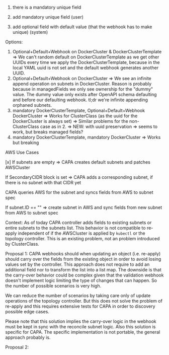 1. there is a mandatory unique field

2. add mandatory unique field (user)

3. add optional field with default value (that the webhook has to make unique) (system)


Options:

1. Optional+Default+Webhook on DockerCluster & DockerClusterTemplate
   => We can't random default on DockerClusterTemplate as we get other UUIDs every time we apply the DockerClusterTemplate,
   because in the local YAML uuid is not set and the default webhook generates another UUID.
2. Optional+Default+Webhook on DockerCluster
   => We see an infinite append operation on subnets in DockerCluster. Reason is probably because in managedFields we only see ownership for the "dummy" value. The dummy value only exists after OpenAPI schema defaulting and before our defaulting webhook. tl;dr we're infinite appending orphaned subnets.
3. mandatory DockerClusterTemplate, Optional+Default+Webhook DockerCluster
   => Works for ClusterClass (as the uuid for the DockerCluster is always set)
   => Similar problems for the non-ClusterClass case as in 2.
   => NEW: with uuid preservation => seems to work, but breaks managed fields?
4. mandatory DockerClusterTemplate, mandatory DockerCluster
   => Works but breaking


AWS Use Cases

[x] If subnets are empty => CAPA creates default subnets and patches AWSCluster

If SecondaryCIDR block is set => CAPA adds a corresponding subnet, if there is no subnet with that CIDR yet

CAPA queries AWS for the subnet and syncs fields from AWS to subnet spec

If subnet.ID == "" => create subnet in AWS and sync fields from new subnet from AWS to subnet spec


Context:
As of today CAPA controller adds fields to existing subnets or entire subnets to the subnets list. This behavior
is not compatible to re-apply independent of if the AWSCluster is applied by `kubectl` or the topology controller.
This is an existing problem, not an problem introduced by ClusterClass. 

Proposal 1:
CAPA webhooks should when updating an object (i.e. re-apply) should carry over the fields from the existing object
in order to avoid losing values set by the controller. This approach does not require to add an additional field nor 
to transform the list into a list map. The downside is that the carry-over behavior could be complex given that the 
validation webhook doesn't implement logic limiting the type of changes that can happen. So the number of possible 
scenarios is very high.

We can reduce the number of scenarios by taking care only of update operations of the topology controller. But this 
does not solve the problem of re-apply and this requires extensive tests for CAPA in order to discovery possible 
edge cases.

Please note that this solution implies the carry-over logic in the webhook must be kept in sync with the reconcile 
subnet logic. Also this solution is specific for CAPA. The specific implementation is not portable, the general approach
probably is.

Proposal 2:


